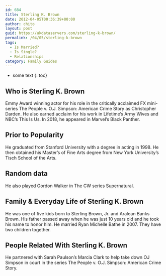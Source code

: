```yaml
---
id: 684
title: Sterling K. Brown
date: 2012-04-05T00:36:39+00:00
author: chito
layout: post
guid: https://ukdataservers.com/sterling-k-brown/
permalink: /04/05/sterling-k-brown
tags:
  - Is Married?
  - Is Single?
  - Relationships
category: Family Guides
---
```


* some text
{: toc}
          
          
## Who is  Sterling K. Brown
                  
                  
                  
Emmy Award winning actor for his role in the critically acclaimed FX mini-series The People v. O.J. Simpson: American Crime Story as Christopher Darden. He also earned acclaim for his work in Lifetime&#8217;s Army Wives and NBC&#8217;s This Is Us. In 2018, he appeared in Marvel&#8217;s Black Panther.
                  
                
                
                
## Prior to Popularity 
                  
                  
                  
He graduated from Stanford University with a degree in acting in 1998. He then obtained his Master&#8217;s of Fine Arts degree from New York University&#8217;s Tisch School of the Arts.
                  
                
                
                
## Random data 
                  
                  
                  
He also played Gordon Walker in The CW series Supernatural.
                  
                
                
                
## Family & Everyday Life of Sterling K. Brown
                  
                  
                  
He was one of five kids born to Sterling Brown, Jr. and Aralean Banks Brown. His father passed away when he was just 10 years old and he took his name to honor him. He married Ryan Michelle Bathe in 2007. They have two children together.
                  
                
                
                
## People Related With  Sterling K. Brown
                  
                  
                  
He partnered with Sarah Paulson&#8217;s Marcia Clark to help take down OJ Simpson in court in the series The People v. O.J. Simpson: American Crime Story.
                  
                
              
            
          
          
          
    
    
  
